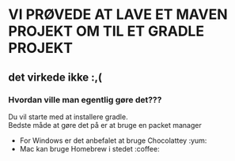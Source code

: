 # VI PRØVEDE AT LAVE ET MAVEN PROJEKT OM TIL ET GRADLE PROJEKT
## det virkede ikke :,(

### Hvordan ville man egentlig gøre det???
<p>
Du vil starte med at installere gradle.<br>
Bedste måde at gøre det på er at bruge en packet manager<br>
<ul>
  <li>For Windows er det anbefalet at bruge Chocolattey :yum:</li>
  <li>Mac kan bruge Homebrew i stedet :coffee: </li>
</p>

